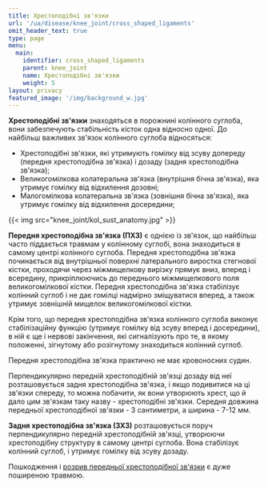 ```yaml
---
title: Хрестоподібні зв'язки
url: '/ua/disease/knee_joint/cross_shaped_ligaments'
omit_header_text: true
type: page
menu:
  main:
    identifier: cross_shaped_ligaments
    parent: knee_joint
    name: Хрестоподібні зв'язки
    weight: 5
layout: privacy
featured_image: '/img/background_w.jpg'
---
```


**Хрестоподібні зв'язки** знаходяться в порожнині колінного суглоба, вони забезпечують стабільність кісток одна відносно
одної. До найбільш важливих зв'язок колінного суглоба відносяться:

- Хрестоподібні зв'язки, які утримують гомілку від зсуву допереду (передня хрестоподібна зв'язка) і дозаду (задня
хрестоподібна зв'язка); 
- Великогомілкова колатеральна зв'язка (внутрішня бічна зв'язка), яка утримує гомілку від відхилення дозовні; 
- Малогомілкова колатеральна зв'язка (зовнішня бічна зв'язка), яка утримує гомілку від відхилення досередини;

{{< img src="knee_joint/kol_sust_anatomy.jpg" >}}

**Передня хрестоподібна зв'язка (ПХЗ)** є однією із зв'язок, що найбільш часто піддається травмам у колінному суглобі,
вона знаходиться в самому центрі колінного суглоба. Передня хрестоподібна зв'язка починається від внутрішньої поверхні
латерального виростка стегнової кістки, проходячи через міжмищелкову вирізку прямує вниз, вперед і всередину,
прикріплюючись до переднього міжмищелкового поля великогомілкової кістки. Передня хрестоподібна зв'язка стабілізує
колінний суглоб і не дає гомілці надмірно зміщуватися вперед, а також утримує зовнішній мищелок великогомілкової кістки.

Крім того, що передня хрестоподібна зв'язка колінного суглоба виконує стабілізаційну функцію (утримує гомілку від зсуву
вперед і досередини), в ній є ще і нервові закінчення, які сигналізують про те, в якому положенні, зігнутому або
розігнутому знаходиться колінний суглоб.

Передня хрестоподібна зв'язка практично не має кровоносних судин.

Перпендикулярно передній хрестоподібній зв'язці дозаду від неї розташовується задня хрестоподібна зв'язка, і якщо
подивитися на ці зв'язки спереду, то можна побачити, як вони утворюють хрест, що й дало цим зв'язкам таку назву -
хрестоподібні зв'язки. Середня довжина передньої хрестоподібної зв'язки - 3 сантиметри, а ширина - 7-12 мм.

**Задня хрестоподібна зв'язка (ЗХЗ)** розташовується поруч перпендикулярно передній хрестоподібній зв'язці, утворюючи
хрестоподібну структуру в самому центрі суглоба. Вона стабілізує колінний суглоб, і утримує гомілку від зсуву дозаду.

Пошкодження і [розрив передньої хрестоподібної зв'язки](/ua/disease/knee_joint/rupture_of_the_cruciate_ligament/) є дуже поширеною травмою.


